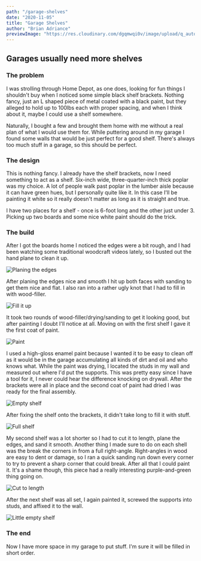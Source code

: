 ```yaml
---
path: "/garage-shelves"
date: "2020-11-05"
title: "Garage Shelves"
author: "Brian Adriance"
previewImage: "https://res.cloudinary.com/dgqmwqi0v/image/upload/q_auto,f_auto,w_800/blog-posts/garage-shelves/9FD4D24C-641D-4044-861D-0C16E74D8F94_cti7hr"
---
```


## Garages usually need more shelves

### The problem

I was strolling through Home Depot, as one does, looking for fun things I shouldn't buy when I noticed some simple black shelf brackets. Nothing fancy, just an L shaped piece of metal coated with a black paint, but they alleged to hold up to 100lbs each with proper spacing, and when I think about it, maybe I could use a shelf somewhere.

Naturally, I bought a few and brought them home with me without a real plan of what I would use them for. While puttering around in my garage I found some walls that would be just perfect for a good shelf. There's always too much stuff in a garage, so this should be perfect.

### The design

This is nothing fancy. I already have the shelf brackets, now I need something to act as a shelf. Six-inch wide, three-quarter-inch thick poplar was my choice. A lot of people walk past poplar in the lumber aisle because it can have green hues, but I personally quite like it. In this case I'll be painting it white so it really doesn't matter as long as it is straight and true.

I have two places for a shelf - once is 6-foot long and the other just under 3. Picking up two boards and some nice white paint should do the trick.


### The build
After I got the boards home I noticed the edges were a bit rough, and I had been watching some traditional woodcraft videos lately, so I busted out the hand plane to clean it up.

![Planing the edges](https://res.cloudinary.com/dgqmwqi0v/image/upload/q_auto,f_auto,w_800/blog-posts/garage-shelves/40F2D810-DD22-4BFF-9E11-7B13D66792A4_zq1slm)

After planing the edges nice and smooth I hit up both faces with sanding to get them nice and flat. I also ran into a rather ugly knot that I had to fill in with wood-filler.

![Fill it up](https://res.cloudinary.com/dgqmwqi0v/image/upload/q_auto,f_auto,w_800/blog-posts/garage-shelves/8FBB4A81-1D01-4933-86EB-D32DB4FD8FAE_coxxpb)

It took two rounds of wood-filler/drying/sanding to get it looking good, but after painting I doubt I'll notice at all. Moving on with the first shelf I gave it the first coat of paint.

![Paint](https://res.cloudinary.com/dgqmwqi0v/image/upload/q_auto,f_auto,w_800/blog-posts/garage-shelves/84AADE90-98F2-4472-B960-8ACAF2363C2E_v4ohaa)

I used a high-gloss enamel paint because I wanted it to be easy to clean off as it would be in the garage accumulating all kinds of dirt and oil and who knows what. While the paint was drying, I located the studs in my wall and measured out where I'd put the supports. This was pretty easy since I have a tool for it, I never could hear the difference knocking on drywall. After the brackets were all in place and the second coat of paint had dried I was ready for the final assembly.

![Empty shelf](https://res.cloudinary.com/dgqmwqi0v/image/upload/q_auto,f_auto,w_800/blog-posts/garage-shelves/9FD4D24C-641D-4044-861D-0C16E74D8F94_cti7hr)

After fixing the shelf onto the brackets, it didn't take long to fill it with stuff.

![Full shelf](https://res.cloudinary.com/dgqmwqi0v/image/upload/q_auto,f_auto,w_800/blog-posts/garage-shelves/49DB1045-39EA-4181-9F7A-64513E817FD3_mxfhfq)

My second shelf was a lot shorter so I had to cut it to length, plane the edges, and sand it smooth. Another thing I made sure to do on each shell was the break the corners in from a full right-angle. Right-angles in wood are easy to dent or damage, so I ran a quick sanding run down every corner to try to prevent a sharp corner that could break. After all that I could paint it. It's a shame though, this piece had a really interesting purple-and-green thing going on.

![Cut to length](https://res.cloudinary.com/dgqmwqi0v/image/upload/q_auto,f_auto,w_800/blog-posts/garage-shelves/6C7AD824-A320-41F3-BA8B-5F9DD794FF53_mnkudh)

After the next shelf was all set, I again painted it, screwed the supports into studs, and affixed it to the wall.

![Little empty shelf](https://res.cloudinary.com/dgqmwqi0v/image/upload/q_auto,f_auto,w_800/blog-posts/garage-shelves/DF64062C-BBF5-4930-A329-20F3334724E9_hkq3p4)

### The end
Now I have more space in my garage to put stuff. I'm sure it will be filled in short order.